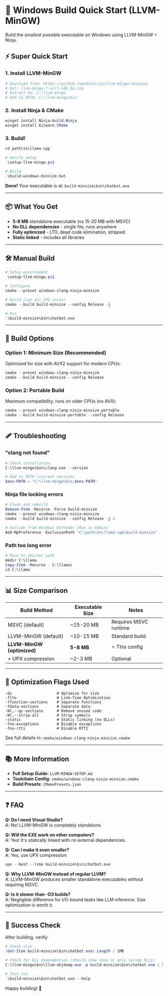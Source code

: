 # 🚀 Windows Build Quick Start (LLVM-MinGW)

Build the smallest possible executable on Windows using LLVM-MinGW + Ninja.

## ⚡ Super Quick Start

### 1. Install LLVM-MinGW
```powershell
# Download from: https://github.com/mstorsjo/llvm-mingw/releases
# Get: llvm-mingw-*-ucrt-x86_64.zip
# Extract to: C:\llvm-mingw
# Add to PATH: C:\llvm-mingw\bin
```

### 2. Install Ninja & CMake
```powershell
winget install Ninja-build.Ninja
winget install Kitware.CMake
```

### 3. Build!
```powershell
cd path\to\llama-cpp

# Verify setup
.\setup-llvm-mingw.ps1

# Build
.\build-windows-minsize.bat
```

**Done!** Your executable is at: `build-minsize\bin\chatbot.exe`

---

## 📦 What You Get

- **5-8 MB** standalone executable (vs 15-20 MB with MSVC)
- **No DLL dependencies** - single file, runs anywhere
- **Fully optimized** - LTO, dead code elimination, stripped
- **Static linked** - includes all libraries

---

## 🛠️ Manual Build

```powershell
# Setup environment
.\setup-llvm-mingw.ps1

# Configure
cmake --preset windows-clang-ninja-minsize

# Build (use all CPU cores)
cmake --build build-minsize --config Release -j

# Run
.\build-minsize\bin\chatbot.exe
```

---

## 🔧 Build Options

### Option 1: Minimum Size (Recommended)
Optimized for size with AVX2 support for modern CPUs:
```powershell
cmake --preset windows-clang-ninja-minsize
cmake --build build-minsize --config Release
```

### Option 2: Portable Build
Maximum compatibility, runs on older CPUs (no AVX):
```powershell
cmake --preset windows-clang-ninja-minsize-portable
cmake --build build-minsize-portable --config Release
```

---

## 🩹 Troubleshooting

### "clang not found"
```powershell
# Check installation
C:\llvm-mingw\bin\clang.exe --version

# Add to PATH (current session)
$env:PATH = "C:\llvm-mingw\bin;$env:PATH"
```

### Ninja file locking errors
```powershell
# Clean and rebuild
Remove-Item -Recurse -Force build-minsize
cmake --preset windows-clang-ninja-minsize
cmake --build build-minsize --config Release -j 2

# Exclude from Windows Defender (Run as Admin)
Add-MpPreference -ExclusionPath "C:\path\to\llama-cpp\build-minsize"
```

### Path too long error
```powershell
# Move to shorter path
mkdir C:\llama
Copy-Item -Recurse . C:\llama\
cd C:\llama
```

---

## 📊 Size Comparison

| Build Method | Executable Size | Notes |
|--------------|----------------|-------|
| MSVC (default) | ~15-20 MB | Requires MSVC runtime |
| LLVM-MinGW (default) | ~10-15 MB | Standard build |
| **LLVM-MinGW (optimized)** | **5-8 MB** | ⭐ This config |
| + UPX compression | ~2-3 MB | Optional |

---

## 🎯 Optimization Flags Used

```
-Os                    # Optimize for size
-flto                  # Link-Time Optimization
-ffunction-sections    # Separate functions
-fdata-sections        # Separate data
-Wl,--gc-sections      # Remove unused code
-Wl,--strip-all        # Strip symbols
-static                # Static linking (no DLLs)
-fno-exceptions        # Disable exceptions
-fno-rtti              # Disable RTTI
```

See full details in: `cmake/windows-clang-ninja-minsize.cmake`

---

## 📚 More Information

- **Full Setup Guide**: `LLVM-MINGW-SETUP.md`
- **Toolchain Config**: `cmake/windows-clang-ninja-minsize.cmake`
- **Build Presets**: `CMakePresets.json`

---

## ❓ FAQ

**Q: Do I need Visual Studio?**  
A: No! LLVM-MinGW is completely standalone.

**Q: Will the EXE work on other computers?**  
A: Yes! It's statically linked with no external dependencies.

**Q: Can I make it even smaller?**  
A: Yes, use UPX compression:
```powershell
upx --best --lzma build-minsize\bin\chatbot.exe
```

**Q: Why LLVM-MinGW instead of regular LLVM?**  
A: LLVM-MinGW produces smaller standalone executables without requiring MSVC.

**Q: Is it slower than -O3 builds?**  
A: Negligible difference for I/O-bound tasks like LLM inference. Size optimization is worth it.

---

## 🎉 Success Check

After building, verify:
```powershell
# Check size
(Get-Item build-minsize\bin\chatbot.exe).Length / 1MB

# Check for DLL dependencies (should show none or only system DLLs)
C:\llvm-mingw\bin\llvm-objdump.exe -p build-minsize\bin\chatbot.exe | Select-String "DLL Name"

# Test run
.\build-minsize\bin\chatbot.exe --help
```

Happy building! 🚀

